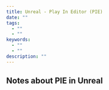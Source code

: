 ```yaml
---
title: Unreal - Play In Editor (PIE)
date: ""
tags:
  - ""
  - ""
keywords:
  - ""
  - ""
description: ""
---
```


## Notes about PIE in Unreal
